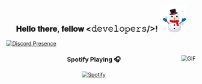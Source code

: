 <div align="center">
<h2> 𝐇𝐞𝐥𝐥𝐨 𝐭𝐡𝐞𝐫𝐞, 𝐟𝐞𝐥𝐥𝐨𝐰 <𝚍𝚎𝚟𝚎𝚕𝚘𝚙𝚎𝚛𝚜/>! <img src="https://github.com/FrostOnAcid/FrostOnAcid/blob/main/snowman-joypixels.gif" width="70px"></h2>
</div>

[![Discord Presence](https://lanyard.cnrad.dev/api/343695572961853441)](https://discord.com/users/343695572961853441)

<div align="center" width="50">

<img align="right" alt="GIF" height="170px" src="https://media.giphy.com/media/J5B1Y8QZnzXXbLQIBu/giphy.gif" />

### Spotify Playing 🎧

[![Spotify](https://frostmain.vercel.app/api/spotify)](https://open.spotify.com/user/699343110)

